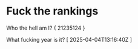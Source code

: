 # Fuck the rankings

Who the hell am I?
{ 21235124 }

What fucking year is it?
[ 2025-04-04T13:16:40Z ]
